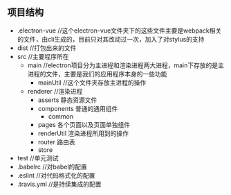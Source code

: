 ## 项目结构
- .electron-vue //这个electron-vue文件夹下的这些文件主要是webpack相关的文件，由cli生成的，目前只对其改动过一次，加入了对stylus的支持
- dist //打包出来的文件
- src //主要程序所在
    - main //electron项目分为主进程和渲染进程两大进程，main下存放的是主进程的文件，主要是我们的应用程序本身的一些功能
        - mainUtil //这个文件夹存放主进程的操作
    - renderer //渲染进程
        - asserts 静态资源文件
        - components 普通的通用组件
            - common
        - pages 各个页面以及页面单独组件
        - renderUtil 渲染进程所用到的操作
        - router 路由表
        - store 
- test //单元测试
- .babelrc //对babel的配置
- .eslint //对代码格式化的配置
- .travis.yml //是持续集成的配置
        